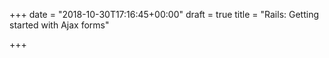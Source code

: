 +++
date = "2018-10-30T17:16:45+00:00"
draft = true
title = "Rails: Getting started with Ajax forms"

+++
